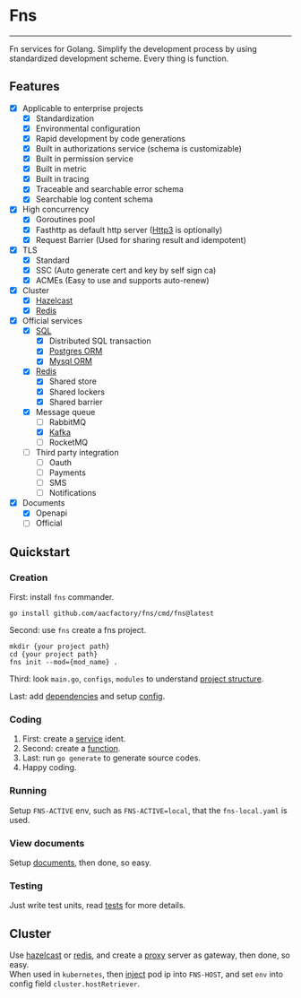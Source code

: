 # Fns

---

Fn services for Golang. Simplify the development process by using standardized development scheme. Every thing is function.

## Features
* [x] Applicable to enterprise projects
  * [x] Standardization
  * [x] Environmental configuration
  * [x] Rapid development by code generations
  * [x] Built in authorizations service (schema is customizable)
  * [x] Built in permission service
  * [x] Built in metric
  * [x] Built in tracing
  * [x] Traceable and searchable error schema
  * [x] Searchable log content schema
* [x] High concurrency
  * [x] Goroutines pool
  * [x] Fasthttp as default http server ([Http3]() is optionally)
  * [x] Request Barrier (Used for sharing result and idempotent)
* [x] TLS
  * [x] Standard 
  * [x] SSC (Auto generate cert and key by self sign ca)
  * [x] ACMEs (Easy to use and supports auto-renew)
* [x] Cluster
  * [x] [Hazelcast]() 
  * [x] [Redis]()
* [x] Official services 
    * [x] [SQL]()
      * [x] Distributed SQL transaction 
      * [x] [Postgres ORM]() 
      * [x] [Mysql ORM]()
    * [x] [Redis]()
      * [x] Shared store
      * [x] Shared lockers
      * [x] Shared barrier
    * [x] Message queue
        * [ ] RabbitMQ
        * [x] [Kafka]()
        * [ ] RocketMQ
    * [ ] Third party integration
      * [ ] Oauth
      * [ ] Payments
      * [ ] SMS
      * [ ] Notifications
* [x] Documents
  * [x] Openapi
  * [ ] Official

## Quickstart
### Creation
First: install `fns` commander.
```shell
go install github.com/aacfactory/fns/cmd/fns@latest
```
Second: use `fns` create a fns project.
```shell
mkdir {your project path}
cd {your project path}
fns init --mod={mod_name} . 
```
Third: look `main.go`, `configs`, `modules` to understand [project structure](https://github.com/aacfactory/fns/blob/main/docs/structure.md). 

Last: add [dependencies]() and setup [config]().

### Coding
1. First: create a [service]() ident.  
2. Second: create a [function]().  
3. Last: run `go generate` to generate source codes.
4. Happy coding. 

### Running
Setup `FNS-ACTIVE` env, such as `FNS-ACTIVE=local`, that the `fns-local.yaml` is used.

### View documents
Setup [documents](), then done, so easy.

### Testing
Just write test units, read [tests]() for more details.

## Cluster
Use [hazelcast]() or [redis](), and create a [proxy]() server as gateway, then done, so easy.   
When used in `kubernetes`, then [inject](https://kubernetes.io/zh-cn/docs/tasks/inject-data-application/environment-variable-expose-pod-information/) pod ip into `FNS-HOST`, and set `env` into config field `cluster.hostRetriever`.